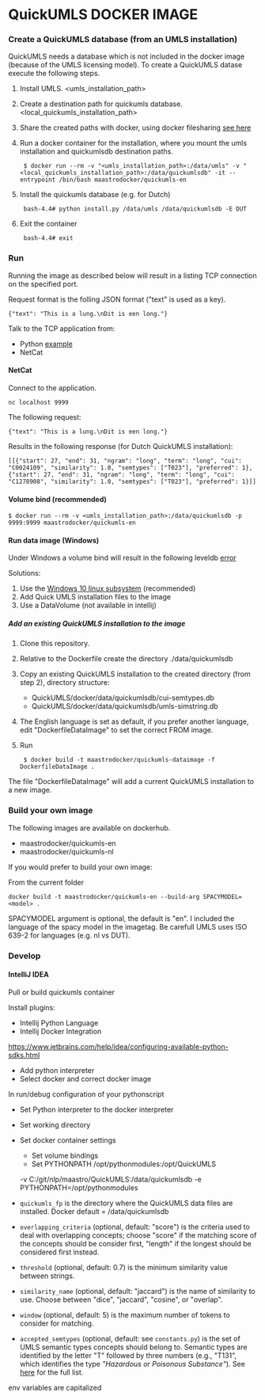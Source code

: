 # QuickUMLS DOCKER IMAGE


### Create a QuickUMLS database (from an UMLS installation)

QuickUMLS needs a database which is not included in the docker image (because of the UMLS licensing model). 
To create a QuickUMLS datase execute the following steps.

1. Install UMLS. <umls_installation_path>
2. Create a destination path for quickumls database. <local_quickumls_installation_path>
3. Share the created paths with docker, using docker filesharing [see here](https://stackoverflow.com/questions/45122459/docker-mounts-denied-the-paths-are-not-shared-from-os-x-and-are-not-known
)
4. Run a docker container for the installation, where you mount the umls installation and quickumlsdb destination paths.

        $ docker run --rm -v "<umls_installation_path>:/data/umls" -v "<local_quickumls_installation_path>:/data/quickumlsdb" -it --entrypoint /bin/bash maastrodocker/quickumls-en 

5. Install the quickumls database (e.g. for Dutch)

        bash-4.4# python install.py /data/umls /data/quickumlsdb -E DUT

6. Exit the container

        bash-4.4# exit
        
    
### Run 

Running the image as described below will result in a listing TCP connection on the specified port.

Request format is the folling JSON format ("text" is used as a key).
    
    {"text": "This is a lung.\nDit is een long."}
    
    
Talk to the TCP application from:    
- Python [example](../tests/test_quickumls-service.py)
- NetCat

    

#### NetCat

Connect to the application.

    nc localhost 9999

The following request:    
 
    {"text": "This is a lung.\nDit is een long."}

Results in the following response (for Dutch QuickUMLS installation):

    [[{"start": 27, "end": 31, "ngram": "long", "term": "long", "cui": "C0024109", "similarity": 1.0, "semtypes": ["T023"], "preferred": 1}, {"start": 27, "end": 31, "ngram": "long", "term": "long", "cui": "C1278908", "similarity": 1.0, "semtypes": ["T023"], "preferred": 1}]]


#### Volume bind (recommended)

    $ docker run --rm -v <umls_installation_path>:/data/quickumlsdb -p 9999:9999 maastrodocker/quickumls-en
    
             
#### Run data image (Windows)

Under Windows a volume bind will result in the following leveldb [error](https://github.com/google/leveldb/issues/281)

Solutions:
1. Use the [Windows 10 linux subsystem](https://docs.microsoft.com/en-us/windows/wsl/install-win10) (recommended)
2. Add Quick UMLS installation files to the image
3. Use a DataVolume (not available in intellij)
 
##### Add an existing QuickUMLS installation to the image
    
1. Clone this repository.
2. Relative to the Dockerfile create the directory ./data/quickumlsdb 
3. Copy an existing QuickUMLS installation to the created directory (from step 2), directory structure:

      - QuickUMLS/docker/data/quickumlsdb/cui-semtypes.db
      - QuickUMLS/docker/data/quickumlsdb/umls-simstring.db

3. The English language is set as default, if you prefer another language, edit "DockerfileDataImage" to set the correct FROM image.
4. Run
        
        $ docker build -t maastrodocker/quickumls-dataimage -f DockerfileDataImage .

The file "DockerfileDataImage" will add a current QuickUMLS installation to a new image.                

### Build your own image

The following images are available on dockerhub.

- maastrodocker/quickumls-en
- maastrodocker/quickumls-nl

If you would prefer to build your own image:

From the current folder

    docker build -t maastrodocker/quickumls-en --build-arg SPACYMODEL=<model> .
    
SPACYMODEL argument is optional, the default is "en".
I included the language of the spacy model in the imagetag. 
Be carefull UMLS uses ISO 639-2 for languages (e.g. nl vs DUT).


### Develop
    
#### IntelliJ IDEA

Pull or build quickumls container
    
Install plugins:
- Intellij Python Language
- Intellij Docker Integration
    
https://www.jetbrains.com/help/idea/configuring-available-python-sdks.html
- Add python interpreter
- Select docker and correct docker image

In run/debug configuration of your pythonscript
- Set Python interpreter to the docker interpreter
- Set working directory
- Set docker container settings
    - Set volume bindings
    - Set PYTHONPATH /opt/pythonmodules:/opt/QuickUMLS
    
    
    -v C:/git/nlp/maastro/QuickUMLS:/data/quickumlsdb -e PYTHONPATH=/opt/pythonmodules
    
    
    
- `quickumls_fp` is the directory where the QuickUMLS data files are installed. Docker default = /data/quickumlsdb
- `overlapping_criteria` (optional, default: "score") is the criteria used to deal with overlapping concepts; choose "score" if the matching score of the concepts should be consider first, "length" if the longest should be considered first instead.
- `threshold` (optional, default: 0.7) is the minimum similarity value between strings.
- `similarity_name` (optional, default: "jaccard") is the name of similarity to use. Choose between "dice", "jaccard", "cosine", or "overlap".
- `window` (optional, default: 5) is the maximum number of tokens to consider for matching.
- `accepted_semtypes` (optional, default: see `constants.py`) is the set of UMLS semantic types concepts should belong to. Semantic types are identified by the letter "T" followed by three numbers (e.g., "T131", which identifies the type *"Hazardous or Poisonous Substance"*). See [here](https://metamap.nlm.nih.gov/Docs/SemanticTypes_2013AA.txt) for the full list.

env variables are capitalized